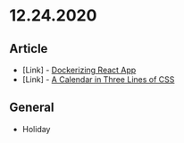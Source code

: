 # 12.24.2020

## Article

- \[Link\] - [Dockerizing React App](https://medium.com/front-end-weekly/dockerizing-react-app-c66d1737bc8c)
- \[Link\] - [A Calendar in Three Lines of CSS](https://css-tricks.com/a-calendar-in-three-lines-of-css/)

## General

- Holiday
